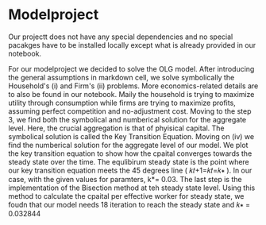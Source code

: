 # Modelproject

Our projectt does not have any special dependencies and no special pacakges have to be installed locally except what is already provided in our notebook.

For our modelproject we decided to solve the OLG model. After introducing the general assumptions in markdown cell, we solve symbolically the Household's (i) and Firm's (ii) problems. More economics-related details are to also be found in our notebook. Maily the household is trying to maximize utility through consumption while firms are trying to maximize profits, assuming perfect competition and no-adjustment cost. Moving to the step 3, we find both the symbolical and numberical solution for the aggregate level. Here, the crucial aggregation is that of phyisical capital. The symbolical solution is called the Key Transition Equation. Moving on (iv) we find the numberical solution for the aggregate level of our model. We plot the key transition equation to show how the cpaital converges towards the steady state over the time. The equlibirum steady state is the point where our key transition equation meets the 45 degrees line ( 𝑘𝑡+1=𝑘𝑡=𝑘∗ ). In our case, with the given values for paramters, k*= 0.03. The last step is the implementation of the Bisection method at teh steady state level. Using this method to calculate the cpaital per effective worker for steady state, we foudn that our model needs 18 iteration to reach the steady state and 𝑘∗  = 0.032844
